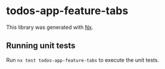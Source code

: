 # todos-app-feature-tabs

This library was generated with [Nx](https://nx.dev).

## Running unit tests

Run `nx test todos-app-feature-tabs` to execute the unit tests.
